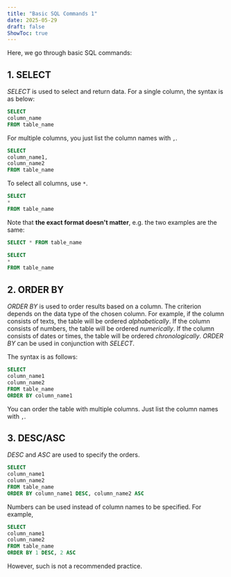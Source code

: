```yaml
---
title: "Basic SQL Commands 1"
date: 2025-05-29
draft: false
ShowToc: true
---
```


Here, we go through basic SQL commands:

## 1. SELECT
*SELECT* is used to select and return data.
For a single column, the syntax is as below:

``` sql
SELECT
column_name
FROM table_name
```
For multiple columns, you just list the column names with `,`.
``` sql
SELECT
column_name1,
column_name2
FROM table_name
```
To select all columns, use `*`.
``` sql
SELECT
*
FROM table_name
```

Note that **the exact format doesn't matter**, e.g. the two examples are the same:
``` sql
SELECT * FROM table_name
```
``` sql
SELECT 
* 
FROM table_name
```

## 2. ORDER BY
*ORDER BY* is used to order results based on a column. The criterion depends on the data type of the chosen column. For example, if the column consists of texts, the table will be ordered *alphabetically*. If the column consists of numbers, the table will be ordered *numerically*. If the column consists of dates or times, the table will be ordered *chronologically*. *ORDER BY* can be used in conjunction with *SELECT*.

The syntax is as follows:
``` sql
SELECT
column_name1
column_name2
FROM table_name
ORDER BY column_name1
```

You can order the table with multiple columns. Just list the column names with `,`.

## 3. DESC/ASC
*DESC* and *ASC* are used to specify the orders.

``` sql
SELECT
column_name1
column_name2
FROM table_name
ORDER BY column_name1 DESC, column_name2 ASC
```
Numbers can be used instead of column names to be specified. For example,

``` sql
SELECT
column_name1
column_name2
FROM table_name
ORDER BY 1 DESC, 2 ASC
```
However, such is not a recommended practice.


